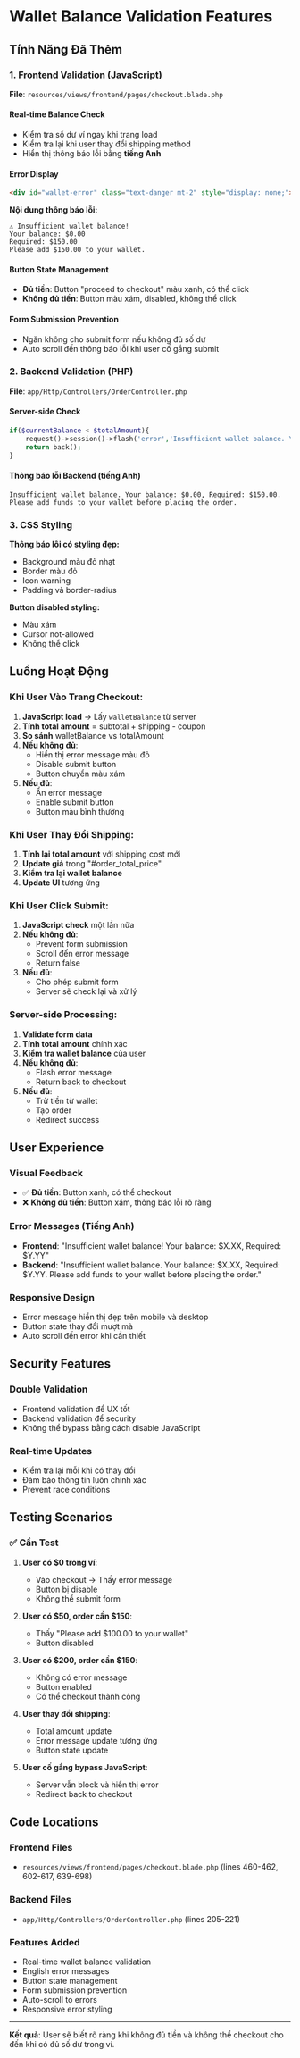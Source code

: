 # Wallet Balance Validation Features

## Tính Năng Đã Thêm

### 1. **Frontend Validation (JavaScript)**
**File**: `resources/views/frontend/pages/checkout.blade.php`

#### **Real-time Balance Check**
- Kiểm tra số dư ví ngay khi trang load
- Kiểm tra lại khi user thay đổi shipping method
- Hiển thị thông báo lỗi bằng **tiếng Anh**

#### **Error Display**
```html
<div id="wallet-error" class="text-danger mt-2" style="display: none;"></div>
```

**Nội dung thông báo lỗi:**
```
⚠️ Insufficient wallet balance!
Your balance: $0.00
Required: $150.00
Please add $150.00 to your wallet.
```

#### **Button State Management**
- **Đủ tiền**: Button "proceed to checkout" màu xanh, có thể click
- **Không đủ tiền**: Button màu xám, disabled, không thể click

#### **Form Submission Prevention**
- Ngăn không cho submit form nếu không đủ số dư
- Auto scroll đến thông báo lỗi khi user cố gắng submit

### 2. **Backend Validation (PHP)**
**File**: `app/Http/Controllers/OrderController.php`

#### **Server-side Check**
```php
if($currentBalance < $totalAmount){
    request()->session()->flash('error','Insufficient wallet balance. Your balance: $' . number_format($currentBalance, 2) . ', Required: $' . number_format($totalAmount, 2) . '. Please add funds to your wallet before placing the order.');
    return back();
}
```

#### **Thông báo lỗi Backend (tiếng Anh)**
```
Insufficient wallet balance. Your balance: $0.00, Required: $150.00. Please add funds to your wallet before placing the order.
```

### 3. **CSS Styling**
**Thông báo lỗi có styling đẹp:**
- Background màu đỏ nhạt
- Border màu đỏ
- Icon warning
- Padding và border-radius

**Button disabled styling:**
- Màu xám
- Cursor not-allowed
- Không thể click

## Luồng Hoạt Động

### **Khi User Vào Trang Checkout:**

1. **JavaScript load** → Lấy `walletBalance` từ server
2. **Tính total amount** = subtotal + shipping - coupon
3. **So sánh** walletBalance vs totalAmount
4. **Nếu không đủ**:
   - Hiển thị error message màu đỏ
   - Disable submit button
   - Button chuyển màu xám
5. **Nếu đủ**:
   - Ẩn error message
   - Enable submit button
   - Button màu bình thường

### **Khi User Thay Đổi Shipping:**

1. **Tính lại total amount** với shipping cost mới
2. **Update giá** trong "#order_total_price"
3. **Kiểm tra lại wallet balance**
4. **Update UI** tương ứng

### **Khi User Click Submit:**

1. **JavaScript check** một lần nữa
2. **Nếu không đủ**:
   - Prevent form submission
   - Scroll đến error message
   - Return false
3. **Nếu đủ**:
   - Cho phép submit form
   - Server sẽ check lại và xử lý

### **Server-side Processing:**

1. **Validate form data**
2. **Tính total amount** chính xác
3. **Kiểm tra wallet balance** của user
4. **Nếu không đủ**:
   - Flash error message
   - Return back to checkout
5. **Nếu đủ**:
   - Trừ tiền từ wallet
   - Tạo order
   - Redirect success

## User Experience

### **Visual Feedback**
- ✅ **Đủ tiền**: Button xanh, có thể checkout
- ❌ **Không đủ tiền**: Button xám, thông báo lỗi rõ ràng

### **Error Messages (Tiếng Anh)**
- **Frontend**: "Insufficient wallet balance! Your balance: $X.XX, Required: $Y.YY"
- **Backend**: "Insufficient wallet balance. Your balance: $X.XX, Required: $Y.YY. Please add funds to your wallet before placing the order."

### **Responsive Design**
- Error message hiển thị đẹp trên mobile và desktop
- Button state thay đổi mượt mà
- Auto scroll đến error khi cần thiết

## Security Features

### **Double Validation**
- Frontend validation để UX tốt
- Backend validation để security
- Không thể bypass bằng cách disable JavaScript

### **Real-time Updates**
- Kiểm tra lại mỗi khi có thay đổi
- Đảm bảo thông tin luôn chính xác
- Prevent race conditions

## Testing Scenarios

### ✅ **Cần Test**

1. **User có $0 trong ví**:
   - Vào checkout → Thấy error message
   - Button bị disable
   - Không thể submit form

2. **User có $50, order cần $150**:
   - Thấy "Please add $100.00 to your wallet"
   - Button disabled

3. **User có $200, order cần $150**:
   - Không có error message
   - Button enabled
   - Có thể checkout thành công

4. **User thay đổi shipping**:
   - Total amount update
   - Error message update tương ứng
   - Button state update

5. **User cố gắng bypass JavaScript**:
   - Server vẫn block và hiển thị error
   - Redirect back to checkout

## Code Locations

### **Frontend Files**
- `resources/views/frontend/pages/checkout.blade.php` (lines 460-462, 602-617, 639-698)

### **Backend Files**  
- `app/Http/Controllers/OrderController.php` (lines 205-221)

### **Features Added**
- Real-time wallet balance validation
- English error messages
- Button state management
- Form submission prevention
- Auto-scroll to errors
- Responsive error styling

---

**Kết quả**: User sẽ biết rõ ràng khi không đủ tiền và không thể checkout cho đến khi có đủ số dư trong ví.